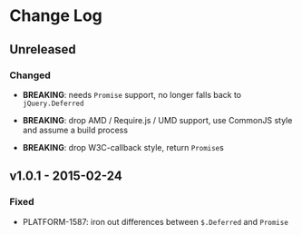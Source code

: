 # Change Log


## Unreleased


### Changed

-   **BREAKING**: needs `Promise` support, no longer falls back to `jQuery.Deferred`

-   **BREAKING**: drop AMD / Require.js / UMD support, use CommonJS style and assume a build process

-   **BREAKING**: drop W3C-callback style, return `Promise`s


## v1.0.1 - 2015-02-24


### Fixed

-   PLATFORM-1587: iron out differences between `$.Deferred` and `Promise`
